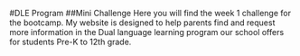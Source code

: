 #DLE Program
##Mini Challenge
Here you will find the week 1 challenge for the bootcamp.
My website is designed to help parents find and request more information in the Dual language learning program our school offers for students Pre-K to 12th grade.
